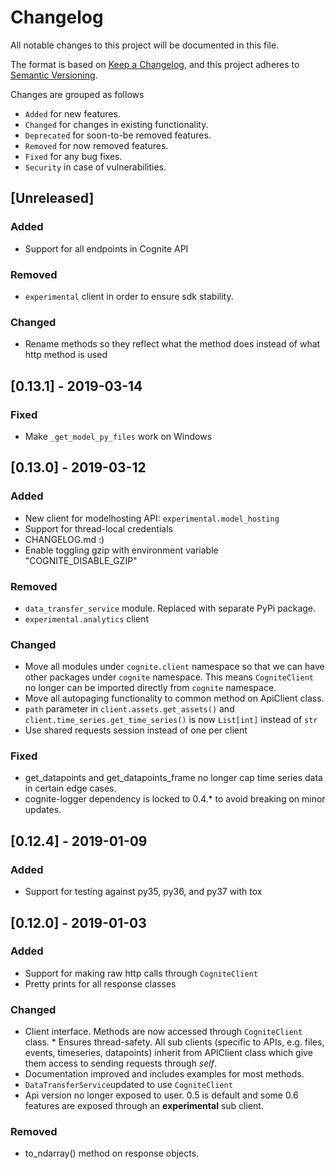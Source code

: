 # Changelog
All notable changes to this project will be documented in this file.

The format is based on [Keep a Changelog](https://keepachangelog.com/en/1.0.0/),
and this project adheres to [Semantic Versioning](https://semver.org/spec/v2.0.0.html).

Changes are grouped as follows
- `Added` for new features.
- `Changed` for changes in existing functionality.
- `Deprecated` for soon-to-be removed features.
- `Removed` for now removed features.
- `Fixed` for any bug fixes.
- `Security` in case of vulnerabilities.

## [Unreleased]
### Added
- Support for all endpoints in Cognite API

### Removed
- `experimental` client in order to ensure sdk stability.

### Changed
- Rename methods so they reflect what the method does instead of what http method is used


## [0.13.1] - 2019-03-14
### Fixed
- Make `_get_model_py_files` work on Windows

## [0.13.0] - 2019-03-12
### Added
- New client for modelhosting API: `experimental.model_hosting`
- Support for thread-local credentials
- CHANGELOG.md :)
- Enable toggling gzip with environment variable "COGNITE_DISABLE_GZIP"

### Removed
- `data_transfer_service` module. Replaced with separate PyPi package. 
- `experimental.analytics` client

### Changed
- Move all modules under `cognite.client` namespace so that we can have other 
packages under `cognite` namespace. This means `CogniteClient` no longer can be 
imported directly from `cognite` namespace.
- Move all autopaging functionality to common method on ApiClient class.
- `path` parameter in `client.assets.get_assets()` and `client.time_series.get_time_series()` is now `List[int]` instead of `str`
- Use shared requests session instead of one per client

### Fixed
- get_datapoints and get_datapoints_frame no longer cap time series data in certain edge cases.
- cognite-logger dependency is locked to 0.4.* to avoid breaking on minor updates.

## [0.12.4] - 2019-01-09
### Added
- Support for testing against py35, py36, and py37 with tox

## [0.12.0] - 2019-01-03
### Added
- Support for making raw http calls through `CogniteClient`
- Pretty prints for all response classes

### Changed
- Client interface. Methods are now accessed through `CogniteClient` class. * Ensures 
thread-safety. All sub clients (specific to APIs, e.g. files, events, timeseries, datapoints) 
inherit from APIClient class which give them access to sending requests through _self_.
- Documentation improved and includes examples for most methods.
- `DataTransferService`updated to use `CogniteClient`
- Api version no longer exposed to user.  0.5 is default and some 0.6 features are exposed 
through an **experimental** sub client.

### Removed
- to_ndarray() method on response objects.
